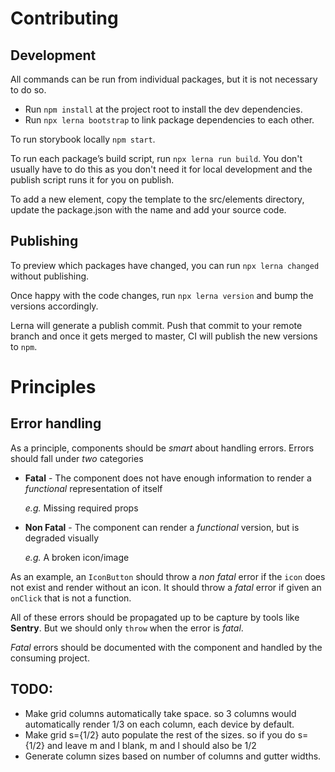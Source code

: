 # Contributing

## Development
All commands can be run from individual packages, but it is not
necessary to do so.

- Run `npm install` at the project root to install the dev
  dependencies.
- Run `npx lerna bootstrap` to link package dependencies to each
  other.

To run storybook locally `npm start`.

To run each package’s build script, run `npx lerna run build`. You
don't usually have to do this as you don't need it for local
development and the publish script runs it for you on publish.

To add a new element, copy the template to the src/elements directory,
update the package.json with the name and add your source code.

## Publishing
To preview which packages have changed, you can run `npx lerna
changed` without publishing.

Once happy with the code changes, run `npx lerna version` and bump the
versions accordingly.

Lerna will generate a publish commit. Push that commit to your remote
branch and once it gets merged to master, CI will publish the new
versions to `npm`.

# Principles

## Error handling

As a principle, components should be _smart_ about handling
errors. Errors should fall under _two_ categories

- **Fatal** - The component does not have enough information to render
  a _functional_ representation of itself 
  
  _e.g._ Missing required props
  
- **Non Fatal** - The component can render a _functional_ version, but is
  degraded visually
  
  _e.g._ A broken icon/image
  
As an example, an `IconButton` should throw a _non fatal_ error if the
`icon` does not exist and render without an icon. It should throw a
_fatal_ error if given an `onClick` that is not a function.
  
All of these errors should be propagated up to be capture by tools
like **Sentry**. But we should only `throw` when the error is _fatal_.

_Fatal_ errors should be documented with the component and handled by
the consuming project.

## TODO:
- Make grid columns automatically take space. so 3 columns would
  automatically render 1/3 on each column, each device by default.
- Make grid s={1/2} auto populate the rest of the sizes. so if you do
  s={1/2} and leave m and l blank, m and l should also be 1/2
- Generate column sizes based on number of columns and gutter widths.

